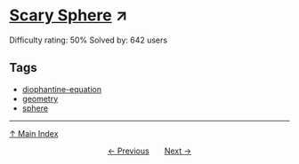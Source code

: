 # [Scary Sphere](https://projecteuler.net/problem=360) ↗️

Difficulty rating: 50%
Solved by: 642 users
## Tags

- [diophantine-equation](../tags/diophantine-equation.md)
- [geometry](../tags/geometry.md)
- [sphere](../tags/sphere.md)



---

[↑ Main Index](../README.md)


<div align=center><a href='359.md'>← Previous</a> &nbsp;&nbsp; &nbsp;&nbsp;  <a href='361.md'>Next →</a></div>
